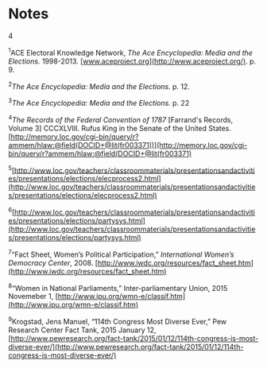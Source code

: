 # Notes

4

<a name="1"></a><sup>1</sup>ACE Electoral Knowledge Network, *The Ace Encyclopedia: Media and the Elections.* 1998-2013. 
[www.aceproject.org](http://www.aceproject.org/). p. 9.

<a name="2"></a><sup>2</sup>*The Ace Encyclopedia: Media and the Elections.* p. 12. 

<a name="3"></a><sup>3</sup>*The Ace Encyclopedia: Media and the Elections.* p. 22

<a name="4"></a><sup>4</sup>*The Records of the Federal Convention of 1787* [Farrand's Records, Volume 3] CCCXLVIII. 
Rufus King in the Senate of the United States. [http://memory.loc.gov/cgi-bin/query/r?ammem/hlaw:@field(DOCID+@lit(fr003371))](http://memory.loc.gov/cgi-bin/query/r?ammem/hlaw:@field(DOCID+@lit(fr003371)

<a name="5"></a><sup>5</sup>[http://www.loc.gov/teachers/classroommaterials/presentationsandactivities/presentations/elections/elecprocess2.html](http://www.loc.gov/teachers/classroommaterials/presentationsandactivities/presentations/elections/elecprocess2.html)

<a name="6"></a><sup>6</sup>[http://www.loc.gov/teachers/classroommaterials/presentationsandactivities/presentations/elections/partysys.html](http://www.loc.gov/teachers/classroommaterials/presentationsandactivities/presentations/elections/partysys.html)

<a name="7"></a><sup>7</sup>“Fact Sheet, Women’s Political Participation,” *International Women’s Democracy Center*, 2008. 
[http://www.iwdc.org/resources/fact_sheet.htm](http://www.iwdc.org/resources/fact_sheet.htm)

<a name="8"></a><sup>8</sup>“Women in National Parliaments,” Inter-parliamentary Union, 2015 Novemeber 1, 
[http://www.ipu.org/wmn-e/classif.htm](http://www.ipu.org/wmn-e/classif.htm)

<a name="9"></a><sup>9</sup>Krogstad, Jens Manuel, “114th Congress Most Diverse Ever,” Pew Research Center Fact Tank, 
2015 January 12, [http://www.pewresearch.org/fact-tank/2015/01/12/114th-congress-is-most-diverse-ever/](http://www.pewresearch.org/fact-tank/2015/01/12/114th-congress-is-most-diverse-ever/)
